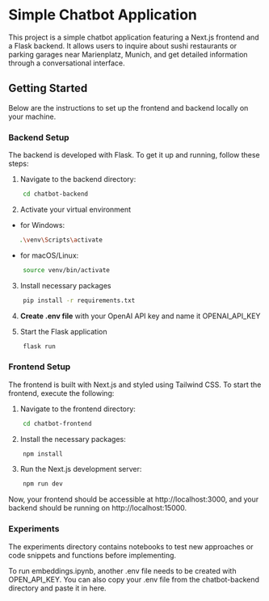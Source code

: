 # Simple Chatbot Application

This project is a simple chatbot application featuring a Next.js frontend and a Flask backend. It allows users to inquire about sushi restaurants or parking garages near Marienplatz, Munich, and get detailed information through a conversational interface.

## Getting Started

Below are the instructions to set up the frontend and backend locally on your machine.

### Backend Setup

The backend is developed with Flask. To get it up and running, follow these steps:

1. Navigate to the backend directory:

```bash
    cd chatbot-backend
```

2. Activate your virtual environment

- for Windows:

```bash
   .\venv\Scripts\activate
```

- for macOS/Linux:

```bash
    source venv/bin/activate
```

3. Install necessary packages

```bash
    pip install -r requirements.txt
```

4. **Create .env file** with your OpenAI API key and name it OPENAI_API_KEY

5. Start the Flask application

```bash
    flask run
```

### Frontend Setup

The frontend is built with Next.js and styled using Tailwind CSS. To start the frontend, execute the following:

1. Navigate to the frontend directory:

```bash
    cd chatbot-frontend
```

2. Install the necessary packages:

```bash
    npm install
```

3. Run the Next.js development server:

```bash
    npm run dev
```

Now, your frontend should be accessible at http://localhost:3000, and your backend should be running on http://localhost:15000.

### Experiments

The experiments directory contains notebooks to test new approaches or code snippets and functions before implementing.

To run embeddings.ipynb, another .env file needs to be created with OPEN_API_KEY. You can also copy your .env file from the chatbot-backend directory and paste it in here.
